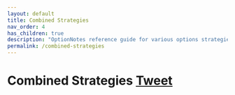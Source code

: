 ```yaml
---
layout: default
title: Combined Strategies
nav_order: 4
has_children: true
description: "OptionNotes reference guide for various options strategies involving calls and puts."
permalink: /combined-strategies
---
```


# Combined Strategies <a href="https://twitter.com/share?ref_src=twsrc%5Etfw" class="twitter-share-button" data-text="Quick reference guide for various Options Strategies #optionstrategies #optionnotes" data-url="http://optionnotes.com/combined-strategies" data-show-count="false">Tweet</a><script async src="https://platform.twitter.com/widgets.js" charset="utf-8"></script>
